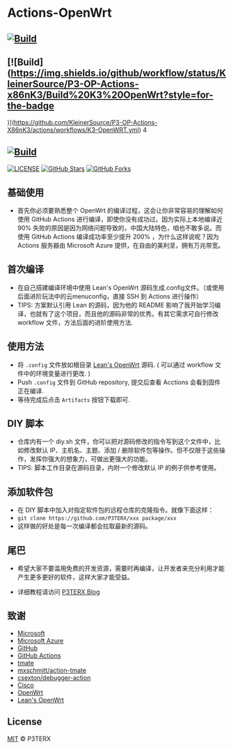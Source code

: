 # Actions-OpenWrt
## [![Build](https://img.shields.io/github/workflow/status/KleinerSource/P3-OP-Actions-X86/Build%20OpenWrt)](https://github.com/KleinerSource/P3-OP-Actions-X86/actions?query=workflow%3A%22Build+OpenWrt%22)

## [![Build](https://img.shields.io/github/workflow/status/KleinerSource/P3-OP-Actions-x86nK3/Build%20K3%20OpenWrt?style=for-the-badge
)](https://github.com/KleinerSource/P3-OP-Actions-X86nK3/actions/workflows/K3-OpenWRT.yml)
4
## [![Build](https://img.shields.io/github/workflow/status/KleinerSource/P3-OP-Actions-x86nK3/Build%20x86%20OpenWrt?style=for-the-badge)](https://github.com/KleinerSource/P3-OP-Actions-X86nK3/actions/workflows/x86-OpenWRT.yml)

[![LICENSE](https://img.shields.io/github/license/mashape/apistatus.svg?style=flat-square&label=LICENSE)](https://github.com/P3TERX/Actions-OpenWrt/blob/master/LICENSE)
[![GitHub Stars](https://img.shields.io/github/stars/P3TERX/Actions-OpenWrt.svg?style=flat-square&label=Stars&logo=github)](https://github.com/P3TERX/Actions-OpenWrt/stargazers)
[![GitHub Forks](https://img.shields.io/github/forks/P3TERX/Actions-OpenWrt.svg?style=flat-square&label=Forks&logo=github)](https://github.com/P3TERX/Actions-OpenWrt/fork)

## 基础使用
- 首先你必须要熟悉整个 Open­Wrt 的编译过程，这会让你非常容易的理解如何使用 GitHub Ac­tions 进行编译，即使你没有成功过。因为实际上本地编译近 90% 失败的原因是因为网络问题导致的，中国大陆特色，咱也不敢多说。而使用 GitHub Ac­tions 编译成功率至少提升 200% ，为什么这样说呢？因为 Ac­tions 服务器由 Mi­crosoft Azure 提供，在自由的美利坚，拥有万兆带宽。

## 首次编译
- 在自己搭建编译环境中使用 Lean's OpenWrt 源码生成.config文件。（或使用后面进阶玩法中的云menuconfig，直接 SSH 到 Actions 进行操作）
- TIPS: 方案默认引用 Lean 的源码，因为他的 README 影响了我开始学习编译，也就有了这个项目，而且他的源码非常的优秀。有其它需求可自行修改 work­flow 文件，方法后面的进阶使用方法.

## 使用方法
- 将 `.config` 文件放如根目录 [Lean's OpenWrt](https://github.com/coolsnowwolf/lede) 源码. ( 可以通过 workflow 文件中的环境变量进行更改. )
- Push `.config` 文件到 GitHub repository, 提交后查看 Acctions 会看到固件正在编译.
- 等待完成后点击 `Artifacts` 按钮下载即可.

## DIY 脚本
- 仓库内有一个 diy.sh 文件，你可以把对源码修改的指令写到这个文件中，比如修改默认 IP、主机名、主题、添加 / 删除软件包等操作。但不仅限于这些操作，发挥你强大的想象力，可做出更强大的功能。
- TIPS: 脚本工作目录在源码目录，内附一个修改默认 IP 的例子供参考使用。

## 添加软件包
- 在 DIY 脚本中加入对指定软件包的远程仓库的克隆指令。就像下面这样：
- `git clone https://github.com/P3TERX/xxx package/xxx`
- 这样做的好处是每一次编译都会拉取最新的源码。

## 尾巴
- 希望大家不要滥用免费的开发资源，需要时再编译，让开发者来充分利用才能产生更多更好的软件，这样大家才能受益。

- 详细教程请访问 [P3TERX Blog](https://p3terx.com/archives/build-openwrt-with-github-actions.html)

## 致谢

- [Microsoft](https://www.microsoft.com)
- [Microsoft Azure](https://azure.microsoft.com)
- [GitHub](https://github.com)
- [GitHub Actions](https://github.com/features/actions)
- [tmate](https://github.com/tmate-io/tmate)
- [mxschmitt/action-tmate](https://github.com/mxschmitt/action-tmate)
- [csexton/debugger-action](https://github.com/csexton/debugger-action)
- [Cisco](https://www.cisco.com/)
- [OpenWrt](https://github.com/openwrt/openwrt)
- [Lean's OpenWrt](https://github.com/coolsnowwolf/lede)

## License

[MIT](https://github.com/P3TERX/Actions-OpenWrt/blob/master/LICENSE) © P3TERX
